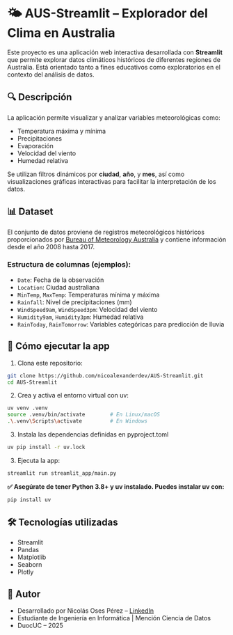 # 🌤️ AUS-Streamlit – Explorador del Clima en Australia

Este proyecto es una aplicación web interactiva desarrollada con **Streamlit** que permite explorar datos climáticos históricos de diferentes regiones de Australia. Está orientado tanto a fines educativos como exploratorios en el contexto del análisis de datos.

## 🔍 Descripción

La aplicación permite visualizar y analizar variables meteorológicas como:

- Temperatura máxima y mínima
- Precipitaciones
- Evaporación
- Velocidad del viento
- Humedad relativa

Se utilizan filtros dinámicos por **ciudad**, **año**, y **mes**, así como visualizaciones gráficas interactivas para facilitar la interpretación de los datos.

## 📊 Dataset

El conjunto de datos proviene de registros meteorológicos históricos proporcionados por [Bureau of Meteorology Australia](http://www.bom.gov.au/) y contiene información desde el año 2008 hasta 2017.

### Estructura de columnas (ejemplos):

- `Date`: Fecha de la observación
- `Location`: Ciudad australiana
- `MinTemp`, `MaxTemp`: Temperaturas mínima y máxima
- `Rainfall`: Nivel de precipitaciones (mm)
- `WindSpeed9am`, `WindSpeed3pm`: Velocidad del viento
- `Humidity9am`, `Humidity3pm`: Humedad relativa
- `RainToday`, `RainTomorrow`: Variables categóricas para predicción de lluvia

## 🚀 Cómo ejecutar la app

1. Clona este repositorio:

```bash
git clone https://github.com/nicoalexanderdev/AUS-Streamlit.git
cd AUS-Streamlit
```

2. Crea y activa el entorno virtual con uv:

```bash
uv venv .venv
source .venv/bin/activate        # En Linux/macOS
.\.venv\Scripts\activate         # En Windows
```

3. Instala las dependencias definidas en pyproject.toml

```bash
uv pip install -r uv.lock
```

3. Ejecuta la app:

```bash
streamlit run streamlit_app/main.py
```
**✅ Asegúrate de tener Python 3.8+ y uv instalado. Puedes instalar uv con:**
```bash
pip install uv
```


## 🛠️ Tecnologías utilizadas

- Streamlit
- Pandas
- Matplotlib
- Seaborn
- Plotly


## 🙌 Autor

- Desarrollado por Nicolás Oses Pérez – [LinkedIn](https://www.linkedin.com/in/nicolas-oses/)
- Estudiante de Ingeniería en Informática | Mención Ciencia de Datos
- DuocUC – 2025
